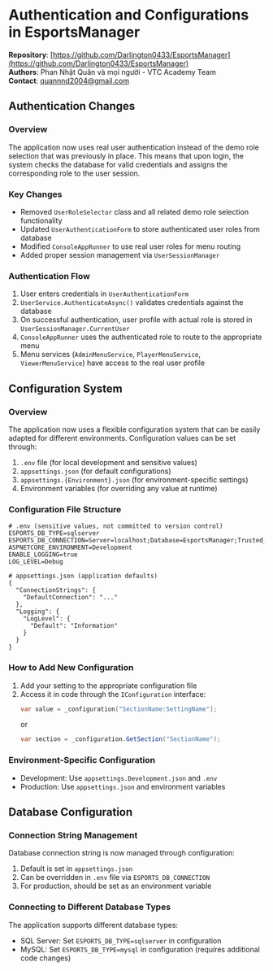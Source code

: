# Authentication and Configurations in EsportsManager

**Repository**: [https://github.com/Darlington0433/EsportsManager](https://github.com/Darlington0433/EsportsManager)  
**Authors**: Phan Nhật Quân và mọi người - VTC Academy Team  
**Contact**: quannnd2004@gmail.com

## Authentication Changes

### Overview

The application now uses real user authentication instead of the demo role selection that was previously in place. This means that upon login, the system checks the database for valid credentials and assigns the corresponding role to the user session.

### Key Changes

- Removed `UserRoleSelector` class and all related demo role selection functionality
- Updated `UserAuthenticationForm` to store authenticated user roles from database
- Modified `ConsoleAppRunner` to use real user roles for menu routing
- Added proper session management via `UserSessionManager`

### Authentication Flow

1. User enters credentials in `UserAuthenticationForm`
2. `UserService.AuthenticateAsync()` validates credentials against the database
3. On successful authentication, user profile with actual role is stored in `UserSessionManager.CurrentUser`
4. `ConsoleAppRunner` uses the authenticated role to route to the appropriate menu
5. Menu services (`AdminMenuService`, `PlayerMenuService`, `ViewerMenuService`) have access to the real user profile

## Configuration System

### Overview

The application now uses a flexible configuration system that can be easily adapted for different environments. Configuration values can be set through:

1. `.env` file (for local development and sensitive values)
2. `appsettings.json` (for default configurations)
3. `appsettings.{Environment}.json` (for environment-specific settings)
4. Environment variables (for overriding any value at runtime)

### Configuration File Structure

```
# .env (sensitive values, not committed to version control)
ESPORTS_DB_TYPE=sqlserver
ESPORTS_DB_CONNECTION=Server=localhost;Database=EsportsManager;Trusted_Connection=true;TrustServerCertificate=true;
ASPNETCORE_ENVIRONMENT=Development
ENABLE_LOGGING=true
LOG_LEVEL=Debug

# appsettings.json (application defaults)
{
  "ConnectionStrings": {
    "DefaultConnection": "..."
  },
  "Logging": {
    "LogLevel": {
      "Default": "Information"
    }
  }
}
```

### How to Add New Configuration

1. Add your setting to the appropriate configuration file
2. Access it in code through the `IConfiguration` interface:
   ```csharp
   var value = _configuration["SectionName:SettingName"];
   ```
   or
   ```csharp
   var section = _configuration.GetSection("SectionName");
   ```

### Environment-Specific Configuration

- Development: Use `appsettings.Development.json` and `.env`
- Production: Use `appsettings.json` and environment variables

## Database Configuration

### Connection String Management

Database connection string is now managed through configuration:

1. Default is set in `appsettings.json`
2. Can be overridden in `.env` file via `ESPORTS_DB_CONNECTION`
3. For production, should be set as an environment variable

### Connecting to Different Database Types

The application supports different database types:

- SQL Server: Set `ESPORTS_DB_TYPE=sqlserver` in configuration
- MySQL: Set `ESPORTS_DB_TYPE=mysql` in configuration (requires additional code changes)
